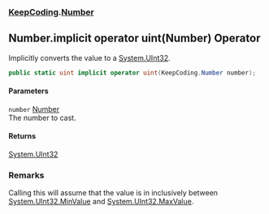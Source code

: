 ### [KeepCoding](KeepCoding.md 'KeepCoding').[Number](KeepCoding_Number.md 'KeepCoding.Number')
## Number.implicit operator uint(Number) Operator
Implicitly converts the value to a [System.UInt32](https://docs.microsoft.com/en-us/dotnet/api/System.UInt32 'System.UInt32').  
```csharp
public static uint implicit operator uint(KeepCoding.Number number);
```
#### Parameters
<a name='KeepCoding_Number_op_Implicituint(KeepCoding_Number)_number'></a>
`number` [Number](KeepCoding_Number.md 'KeepCoding.Number')  
The number to cast.
  
#### Returns
[System.UInt32](https://docs.microsoft.com/en-us/dotnet/api/System.UInt32 'System.UInt32')  
### Remarks
Calling this will assume that the value is in inclusively between [System.UInt32.MinValue](https://docs.microsoft.com/en-us/dotnet/api/System.UInt32.MinValue 'System.UInt32.MinValue') and [System.UInt32.MaxValue](https://docs.microsoft.com/en-us/dotnet/api/System.UInt32.MaxValue 'System.UInt32.MaxValue').  
